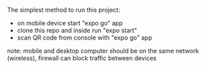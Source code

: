 The simplest method to run this project:

- on mobile device start "expo go" app
- clone this repo and inside run "expo start"
- scan QR code from console with "expo go" app

note: mobile and desktop computer should be on the same network (wireless),
firewall can block traffic between devices
